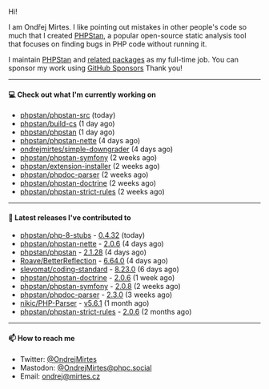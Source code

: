 Hi!

I am Ondřej Mirtes. I like pointing out mistakes in other people's code so much that I created [PHPStan](https://phpstan.org/), a popular open-source static analysis tool that focuses on finding bugs in PHP code without running it.

I maintain [PHPStan](https://github.com/phpstan/phpstan) and [related packages](https://github.com/phpstan/) as my full-time job. You can sponsor my work using [GitHub Sponsors](https://github.com/sponsors/ondrejmirtes) Thank you!

---

#### 💻 Check out what I'm currently working on

- [phpstan/phpstan-src](https://github.com/phpstan/phpstan-src) (today)
- [phpstan/build-cs](https://github.com/phpstan/build-cs) (1 day ago)
- [phpstan/phpstan](https://github.com/phpstan/phpstan) (1 day ago)
- [phpstan/phpstan-nette](https://github.com/phpstan/phpstan-nette) (4 days ago)
- [ondrejmirtes/simple-downgrader](https://github.com/ondrejmirtes/simple-downgrader) (4 days ago)
- [phpstan/phpstan-symfony](https://github.com/phpstan/phpstan-symfony) (2 weeks ago)
- [phpstan/extension-installer](https://github.com/phpstan/extension-installer) (2 weeks ago)
- [phpstan/phpdoc-parser](https://github.com/phpstan/phpdoc-parser) (2 weeks ago)
- [phpstan/phpstan-doctrine](https://github.com/phpstan/phpstan-doctrine) (2 weeks ago)
- [phpstan/phpstan-strict-rules](https://github.com/phpstan/phpstan-strict-rules) (2 weeks ago)

---

#### 🔭 Latest releases I've contributed to

- [phpstan/php-8-stubs](https://github.com/phpstan/php-8-stubs) - [0.4.32](https://github.com/phpstan/php-8-stubs/releases/tag/0.4.32) (today)
- [phpstan/phpstan-nette](https://github.com/phpstan/phpstan-nette) - [2.0.6](https://github.com/phpstan/phpstan-nette/releases/tag/2.0.6) (4 days ago)
- [phpstan/phpstan](https://github.com/phpstan/phpstan) - [2.1.28](https://github.com/phpstan/phpstan/releases/tag/2.1.28) (4 days ago)
- [Roave/BetterReflection](https://github.com/Roave/BetterReflection) - [6.64.0](https://github.com/Roave/BetterReflection/releases/tag/6.64.0) (4 days ago)
- [slevomat/coding-standard](https://github.com/slevomat/coding-standard) - [8.23.0](https://github.com/slevomat/coding-standard/releases/tag/8.23.0) (6 days ago)
- [phpstan/phpstan-doctrine](https://github.com/phpstan/phpstan-doctrine) - [2.0.6](https://github.com/phpstan/phpstan-doctrine/releases/tag/2.0.6) (1 week ago)
- [phpstan/phpstan-symfony](https://github.com/phpstan/phpstan-symfony) - [2.0.8](https://github.com/phpstan/phpstan-symfony/releases/tag/2.0.8) (2 weeks ago)
- [phpstan/phpdoc-parser](https://github.com/phpstan/phpdoc-parser) - [2.3.0](https://github.com/phpstan/phpdoc-parser/releases/tag/2.3.0) (3 weeks ago)
- [nikic/PHP-Parser](https://github.com/nikic/PHP-Parser) - [v5.6.1](https://github.com/nikic/PHP-Parser/releases/tag/v5.6.1) (1 month ago)
- [phpstan/phpstan-strict-rules](https://github.com/phpstan/phpstan-strict-rules) - [2.0.6](https://github.com/phpstan/phpstan-strict-rules/releases/tag/2.0.6) (2 months ago)

---

#### 📫 How to reach me

- Twitter: [@OndrejMirtes](https://twitter.com/ondrejmirtes)
- Mastodon: [@OndrejMirtes@phpc.social](https://phpc.social/@OndrejMirtes)
- Email: [ondrej@mirtes.cz](mailto:ondrej@mirtes.cz)
